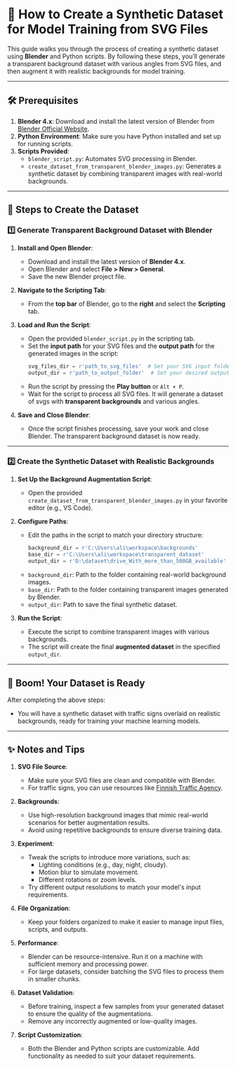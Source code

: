 # 📖 How to Create a Synthetic Dataset for Model Training from SVG Files

This guide walks you through the process of creating a synthetic dataset using **Blender** and Python scripts. By following these steps, you’ll generate a transparent background dataset with various angles from SVG files, and then augment it with realistic backgrounds for model training.

---

## 🛠️ Prerequisites

1. **Blender 4.x**: Download and install the latest version of Blender from [Blender Official Website](https://www.blender.org/download/).
2. **Python Environment**: Make sure you have Python installed and set up for running scripts.
3. **Scripts Provided**:
   - `blender_script.py`: Automates SVG processing in Blender.
   - `create_dataset_from_transparent_blender_images.py`: Generates a synthetic dataset by combining transparent images with real-world backgrounds.

---

## 🚀 Steps to Create the Dataset

### 1️⃣ **Generate Transparent Background Dataset with Blender**

1. **Install and Open Blender**:
   - Download and install the latest version of **Blender 4.x**.
   - Open Blender and select **File > New > General**.
   - Save the new Blender project file.

2. **Navigate to the Scripting Tab**:
   - From the **top bar** of Blender, go to the **right** and select the **Scripting** tab.

3. **Load and Run the Script**:
   - Open the provided `blender_script.py` in the scripting tab.
   - Set the **input path** for your SVG files and the **output path** for the generated images in the script:
     ```python
     svg_files_dir = r'path_to_svg_files'  # Set your SVG input folder
     output_dir = r'path_to_output_folder'  # Set your desired output folder
     ```
   - Run the script by pressing the **Play button** or `Alt + P`.
   - Wait for the script to process all SVG files. It will generate a dataset of svgs with **transparent backgrounds** and various angles.

4. **Save and Close Blender**:
   - Once the script finishes processing, save your work and close Blender. The transparent background dataset is now ready.

---

### 2️⃣ **Create the Synthetic Dataset with Realistic Backgrounds**

1. **Set Up the Background Augmentation Script**:
   - Open the provided `create_dataset_from_transparent_blender_images.py` in your favorite editor (e.g., VS Code).

2. **Configure Paths**:
   - Edit the paths in the script to match your directory structure:
     ```python
     background_dir = r'C:\Users\ali\workspace\backgrounds'
     base_dir = r'C:\Users\ali\workspace\transparent_dataset'
     output_dir = r'D:\dataset\drive_With_more_than_500GB_available'
     ```
   - `background_dir`: Path to the folder containing real-world background images.
   - `base_dir`: Path to the folder containing transparent images generated by Blender.
   - `output_dir`: Path to save the final synthetic dataset.

3. **Run the Script**:
   - Execute the script to combine transparent images with various backgrounds.
   - The script will create the final **augmented dataset** in the specified `output_dir`.

---

## 🎉 Boom! Your Dataset is Ready

After completing the above steps:
- You will have a synthetic dataset with traffic signs overlaid on realistic backgrounds, ready for training your machine learning models.

---

## ✨ Notes and Tips

1. **SVG File Source**:
   - Make sure your SVG files are clean and compatible with Blender.
   - For traffic signs, you can use resources like [Finnish Traffic Agency](https://github.com/finnishtransportagency/liikennemerkit).

2. **Backgrounds**:
   - Use high-resolution background images that mimic real-world scenarios for better augmentation results.
   - Avoid using repetitive backgrounds to ensure diverse training data.

3. **Experiment**:
   - Tweak the scripts to introduce more variations, such as:
     - Lighting conditions (e.g., day, night, cloudy).
     - Motion blur to simulate movement.
     - Different rotations or zoom levels.
   - Try different output resolutions to match your model's input requirements.

4. **File Organization**:
   - Keep your folders organized to make it easier to manage input files, scripts, and outputs.

5. **Performance**:
   - Blender can be resource-intensive. Run it on a machine with sufficient memory and processing power.
   - For large datasets, consider batching the SVG files to process them in smaller chunks.

6. **Dataset Validation**:
   - Before training, inspect a few samples from your generated dataset to ensure the quality of the augmentations.
   - Remove any incorrectly augmented or low-quality images.

7. **Script Customization**:
   - Both the Blender and Python scripts are customizable. Add functionality as needed to suit your dataset requirements.
